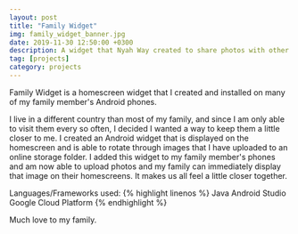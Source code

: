 ```yaml
---
layout: post
title: "Family Widget"
img: family_widget_banner.jpg
date: 2019-11-30 12:50:00 +0300
description: A widget that Nyah Way created to share photos with other family member's Android phones.
tag: [projects]
category: projects
---
```

Family Widget is a homescreen widget that I created and installed on many of my family member's Android phones. 

I live in a different country than most of my family, and since I am only able to visit them every so often, I decided I wanted a way to keep them a little closer to me. I created an Android widget that is displayed on the homescreen and is able to rotate through images that I have uploaded to an online storage folder. I added this widget to my family member's phones and am now able to upload photos and my family can immediately display that image on their homescreens. It makes us all feel a little closer together.

Languages/Frameworks used:
{% highlight linenos %}
Java
Android Studio
Google Cloud Platform
{% endhighlight %}

Much love to my family.